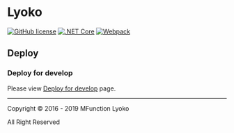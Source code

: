 # Lyoko

[![GitHub license](https://img.shields.io/github/license/MFunction96/Lyoko.svg)](https://github.com/MFunction96/Lyoko/blob/master/LICENCE)
[![.NET Core](https://img.shields.io/badge/.NETCore-3.0-blue.svg)](https://docs.microsoft.com/en-us/dotnet/core/)
[![Webpack](https://img.shields.io/npm/v/webpack.svg?label=webpack&style=flat-square&maxAge=3600)](https://github.com/webpack/webpack/releases)

## Deploy

### Deploy for develop

Please view [Deploy for develop](https://github.com/MFunction96/Lyoko/wiki/Deploy-for-Develop) page.

---

Copyright &copy; 2016 - 2019 MFunction Lyoko

All Right Reserved